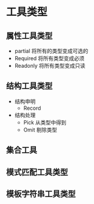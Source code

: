 # 工具类型

## 属性工具类型
+ partial 将所有的类型变成可选的
+ Required 将所有类型变成必须
+ Readonly 将所有类型变成只读


## 结构工具类型
+ 结构申明
  + Record
+ 结构处理
  + Pick 从类型中得到
  + Omit 剔除类型

## 集合工具

## 模式匹配工具类型

## 模板字符串工具类型
